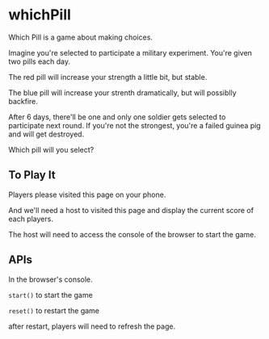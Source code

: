# whichPill

Which Pill is a game about making choices.

Imagine you're selected to participate a military experiment. You're given two pills each day.

The red pill will increase your strength a little bit, but stable.

The blue pill will increase your strenth dramatically, but will possiblly backfire.

After 6 days, there'll be one and only one soldier gets selected to participate next round. If you're not the strongest, you're a failed guinea pig and will get destroyed.

Which pill will you select?

## To Play It

Players please visited this page on your phone.

And we'll need a host to visited this page and display the current score of each players.

The host will need to access the console of the browser to start the game.

## APIs

In the browser's console.

`start()` to start the game

`reset()` to restart the game

after restart, players will need to refresh the page.
